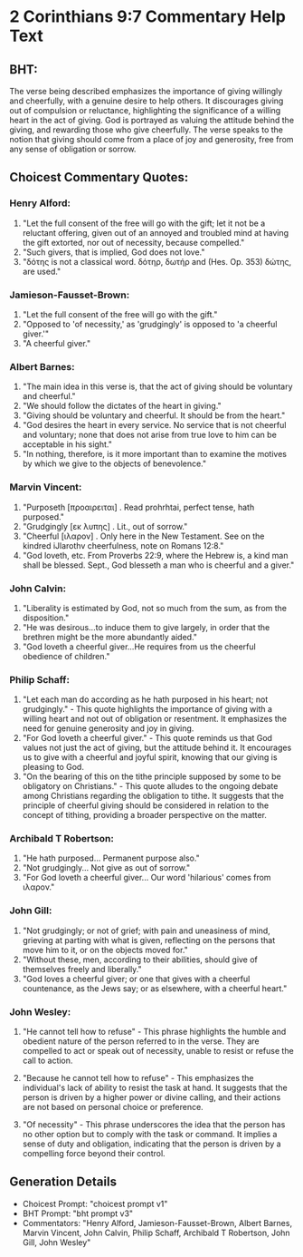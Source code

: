 # 2 Corinthians 9:7 Commentary Help Text

## BHT:
The verse being described emphasizes the importance of giving willingly and cheerfully, with a genuine desire to help others. It discourages giving out of compulsion or reluctance, highlighting the significance of a willing heart in the act of giving. God is portrayed as valuing the attitude behind the giving, and rewarding those who give cheerfully. The verse speaks to the notion that giving should come from a place of joy and generosity, free from any sense of obligation or sorrow.

## Choicest Commentary Quotes:
### Henry Alford:
1. "Let the full consent of the free will go with the gift; let it not be a reluctant offering, given out of an annoyed and troubled mind at having the gift extorted, nor out of necessity, because compelled."
2. "Such givers, that is implied, God does not love."
3. "δότης is not a classical word. δότηρ, δωτήρ and (Hes. Op. 353) δώτης, are used."

### Jamieson-Fausset-Brown:
1. "Let the full consent of the free will go with the gift."
2. "Opposed to 'of necessity,' as 'grudgingly' is opposed to 'a cheerful giver.'"
3. "A cheerful giver."

### Albert Barnes:
1. "The main idea in this verse is, that the act of giving should be voluntary and cheerful."
2. "We should follow the dictates of the heart in giving."
3. "Giving should be voluntary and cheerful. It should be from the heart."
4. "God desires the heart in every service. No service that is not cheerful and voluntary; none that does not arise from true love to him can be acceptable in his sight."
5. "In nothing, therefore, is it more important than to examine the motives by which we give to the objects of benevolence."

### Marvin Vincent:
1. "Purposeth [προαιρειται] . Read prohrhtai, perfect tense, hath purposed."
2. "Grudgingly [εκ λυπης] . Lit., out of sorrow."
3. "Cheerful [ιλαρον] . Only here in the New Testament. See on the kindred iJlarothv cheerfulness, note on Romans 12:8."
4. "God loveth, etc. From Proverbs 22:9, where the Hebrew is, a kind man shall be blessed. Sept., God blesseth a man who is cheerful and a giver."

### John Calvin:
1. "Liberality is estimated by God, not so much from the sum, as from the disposition."
2. "He was desirous...to induce them to give largely, in order that the brethren might be the more abundantly aided."
3. "God loveth a cheerful giver...He requires from us the cheerful obedience of children."

### Philip Schaff:
1. "Let each man do according as he hath purposed in his heart; not grudgingly." - This quote highlights the importance of giving with a willing heart and not out of obligation or resentment. It emphasizes the need for genuine generosity and joy in giving.
2. "For God loveth a cheerful giver." - This quote reminds us that God values not just the act of giving, but the attitude behind it. It encourages us to give with a cheerful and joyful spirit, knowing that our giving is pleasing to God.
3. "On the bearing of this on the tithe principle supposed by some to be obligatory on Christians." - This quote alludes to the ongoing debate among Christians regarding the obligation to tithe. It suggests that the principle of cheerful giving should be considered in relation to the concept of tithing, providing a broader perspective on the matter.

### Archibald T Robertson:
1. "He hath purposed... Permanent purpose also." 
2. "Not grudgingly... Not give as out of sorrow." 
3. "For God loveth a cheerful giver... Our word 'hilarious' comes from ιλαρον."

### John Gill:
1. "Not grudgingly; or not of grief; with pain and uneasiness of mind, grieving at parting with what is given, reflecting on the persons that move him to it, or on the objects moved for."
2. "Without these, men, according to their abilities, should give of themselves freely and liberally."
3. "God loves a cheerful giver; or one that gives with a cheerful countenance, as the Jews say; or as elsewhere, with a cheerful heart."

### John Wesley:
1. "He cannot tell how to refuse" - This phrase highlights the humble and obedient nature of the person referred to in the verse. They are compelled to act or speak out of necessity, unable to resist or refuse the call to action.

2. "Because he cannot tell how to refuse" - This emphasizes the individual's lack of ability to resist the task at hand. It suggests that the person is driven by a higher power or divine calling, and their actions are not based on personal choice or preference.

3. "Of necessity" - This phrase underscores the idea that the person has no other option but to comply with the task or command. It implies a sense of duty and obligation, indicating that the person is driven by a compelling force beyond their control.


## Generation Details
- Choicest Prompt: "choicest prompt v1"
- BHT Prompt: "bht prompt v3"
- Commentators: "Henry Alford, Jamieson-Fausset-Brown, Albert Barnes, Marvin Vincent, John Calvin, Philip Schaff, Archibald T Robertson, John Gill, John Wesley"
